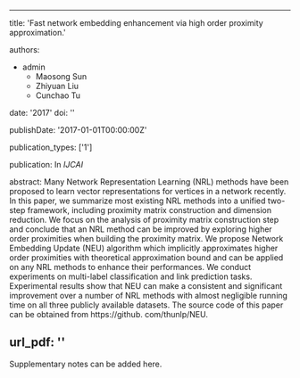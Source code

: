 
---
title: 'Fast network embedding enhancement via high order proximity approximation.'

authors:
  - admin
	-	Maosong Sun
	-	Zhiyuan Liu
	-	Cunchao Tu

date: '2017'
doi: ''

publishDate: '2017-01-01T00:00:00Z'

publication_types: ['1']

publication: In *IJCAI*

abstract: Many Network Representation Learning (NRL) methods have been proposed to learn vector representations for vertices in a network recently. In this paper, we summarize most existing NRL methods into a unified two-step framework, including proximity matrix construction and dimension reduction. We focus on the analysis of proximity matrix construction step and conclude that an NRL method can be improved by exploring higher order proximities when building the proximity matrix. We propose Network Embedding Update (NEU) algorithm which implicitly approximates higher order proximities with theoretical approximation bound and can be applied on any NRL methods to enhance their performances. We conduct experiments on multi-label classification and link prediction tasks. Experimental results show that NEU can make a consistent and significant improvement over a number of NRL methods with almost negligible running time on all three publicly available datasets. The source code of this paper can be obtained from https://github. com/thunlp/NEU.

url_pdf: ''
---

Supplementary notes can be added here.
